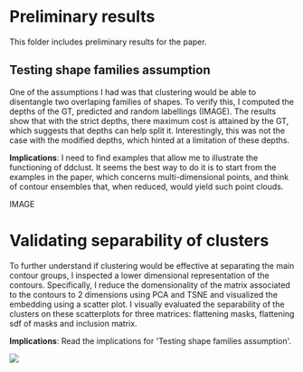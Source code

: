 # Preliminary results

This folder includes preliminary results for the paper.

## Testing shape families assumption

One of the assumptions I had was that clustering would be able to disentangle two overlaping families of shapes.
To verify this, I computed the depths of the GT, predicted and random labellings (IMAGE).
The results show that with the strict depths, there maximum cost is attained by the GT, which suggests that depths can help split it.
Interestingly, this was not the case with the modified depths, which hinted at a limitation of these depths.

**Implications**: I need to find examples that allow me to illustrate the functioning of ddclust. 
It seems the best way to do it is to start from the examples in the paper, which concerns multi-dimensional points, and think of contour ensembles that, when reduced, would yield such point clouds.

IMAGE

# Validating separability of clusters

To further understand if clustering would be effective at separating the main contour groups, I inspected a lower dimensional representation of the contours.
Specifically, I reduce the domensionality of the matrix associated to the contours to 2 dimensions using PCA and TSNE and visualized the embedding using a scatter plot.
I visually evaluated the separability of the clusters on these scatterplots for three matrices: flattening masks, flattening sdf of masks and inclusion matrix.

**Implications**: Read the implications for 'Testing shape families assumption'.

![](prelim_res/contour_embedder/shape_families-seed_1.png)